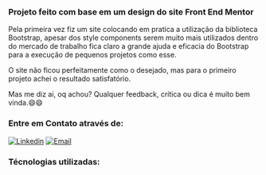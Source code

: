 ### Projeto feito com base em um design do site Front End Mentor

Pela primeira vez fiz um site colocando em pratica a utilização da biblioteca Bootstrap, apesar dos style components serem muito mais utilizados dentro do mercado de trabalho fica claro a grande ajuda e eficacia do Bootstrap para a execução de pequenos projetos como esse.

O site não ficou perfeitamente como o desejado, mas para o primeiro projeto achei o resultado satisfatório.

Mas me diz ai, oq achou? Qualquer feedback, crítica ou dica é muito bem vinda.😄😄

### Entre em Contato através de: 
[![Linkedin](https://img.shields.io/badge/LinkedIn-0077B5?style=for-the-badge&logo=linkedin&logoColor=white)](https://www.linkedin.com/in/guilherme-ribeiro-4b9846243/)
[![Email](https://img.shields.io/badge/Microsoft_Outlook-0078D4?style=for-the-badge&logo=microsoft-outlook&logoColor=white)](guilhermeribeirosantos02@outlook.com)



### Técnologias utilizadas:



